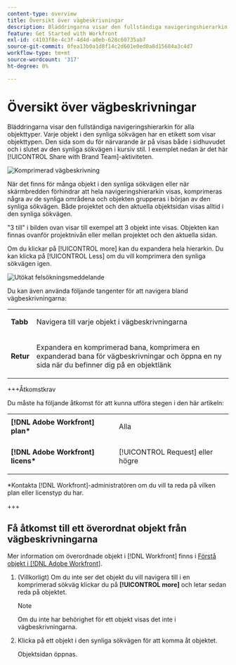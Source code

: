 ```yaml
---
content-type: overview
title: Översikt över vägbeskrivningar
description: Bläddringarna visar den fullständiga navigeringshierarkin för alla objekttyper.
feature: Get Started with Workfront
exl-id: c4103f8e-4c3f-4d4d-a0eb-628c60735ab7
source-git-commit: 0fea13b0a1d8f14c2d601e0ed0a8d15684a3c4d7
workflow-type: tm+mt
source-wordcount: '317'
ht-degree: 0%

---
```


# Översikt över vägbeskrivningar

Bläddringarna visar den fullständiga navigeringshierarkin för alla objekttyper. Varje objekt i den synliga sökvägen har en etikett som visar objekttypen. Den sida som du för närvarande är på visas både i sidhuvudet och i slutet av den synliga sökvägen i kursiv stil. I exemplet nedan är det här [!UICONTROL Share with Brand Team]-aktiviteten.

![Komprimerad vägbeskrivning](assets/NWE-collapsed-breadcrumb.png)

När det finns för många objekt i den synliga sökvägen eller när skärmbredden förhindrar att hela navigeringshierarkin visas, komprimeras några av de synliga områdena och objekten grupperas i början av den synliga sökvägen. Både projektet och den aktuella objektsidan visas alltid i den synliga sökvägen.

&quot;3 till&quot; i bilden ovan visar till exempel att 3 objekt inte visas. Objekten kan finnas ovanför projektnivån eller mellan projektet och den aktuella sidan.

Om du klickar på [!UICONTROL more] kan du expandera hela hierarkin. Du kan klicka på [!UICONTROL Less] om du vill komprimera den synliga sökvägen igen.

![Utökat felsökningsmeddelande](assets/NWE-expanded-breadcrumb.png)

Du kan även använda följande tangenter för att navigera bland vägbeskrivningarna:

<table style="table-layout:auto"> 
 <col> 
 <col> 
 <tbody> 
  <tr> 
   <td role="rowheader"><strong>Tabb</strong> </td> 
   <td> <p>Navigera till varje objekt i vägbeskrivningarna</p> </td> 
  </tr> 
  <tr> 
   <td role="rowheader"><strong>Retur</strong> </td> 
   <td> <p>Expandera en komprimerad bana, komprimera en expanderad bana för vägbeskrivningar och öppna en ny sida när du befinner dig på en objektlänk</p> </td> 
  </tr> 
 </tbody> 
</table>

+++Åtkomstkrav

Du måste ha följande åtkomst för att kunna utföra stegen i den här artikeln:

<table style="table-layout:auto"> 
 <col> 
 </col> 
 <col> 
 </col> 
 <tbody> 
  <tr> 
   <td role="rowheader"><strong>[!DNL Adobe Workfront] plan*</strong></td> 
   <td> <p>Alla</p> </td> 
  </tr> 
  <tr> 
   <td role="rowheader"><strong>[!DNL Adobe Workfront] licens*</strong></td> 
   <td> <p>[!UICONTROL Request] eller högre</p> </td> 
  </tr> 
 </tbody> 
</table>

*Kontakta [!DNL Workfront]-administratören om du vill ta reda på vilken plan eller licenstyp du har.

+++

<!--drafted: this is no longer possible, since we removed Campaigns, but it might come back as part of Maestro: 

## Multi-object breadcrumbs

>[!NOTE]
>
>The information in this article is available only in the Preview environment when you participate in the [!UICONTROL Campaigns] beta program. The functionality described here might not be fully available yet. For more information about current available features and how to enroll, see [Campaigns beta].

Some objects can belong to multiple parent objects. For example, a project can belong to multiple campaigns. In this case, all the campaigns that the project belongs to display in the breadcrumb.

The multi-object listing in the breadcrumb (for example, the campaigns) displays the number of parent objects which expands into a list to display all the campaigns that the project is associated with. For more information, see [Add objects to a campaign](../../manage-work/campaigns/add-objects-to-a-campaign.md).


![Project with multiple campaigns in the breadcrumb](assets/project-with-multiple-campaigns-in-breadcrumb.png)

-->

## Få åtkomst till ett överordnat objekt från vägbeskrivningarna

Mer information om överordnade objekt i [!DNL Workfront] finns i [Förstå objekt i [!DNL Adobe Workfront]](../../workfront-basics/navigate-workfront/workfront-navigation/understand-objects.md).

1. (Villkorligt) Om du inte ser det objekt du vill navigera till i en komprimerad sökväg klickar du på **[!UICONTROL more]** och letar sedan reda på objektet.

   >[!NOTE]
   >
   >Om du inte har behörighet för ett objekt visas det inte i vägbeskrivningarna.

1. Klicka på ett objekt i den synliga sökvägen för att komma åt objektet.

   Objektsidan öppnas.
